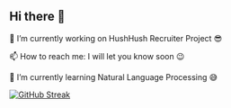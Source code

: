 ## Hi there 👋

<!--
**arundahiya94/arundahiya94** is a ✨ _special_ ✨ repository because its `README.md` (this file) appears on your GitHub profile.

Here are some ideas to get you started:

- 🔭 I’m currently working on ...
- 🌱 I’m currently learning ...
- 👯 I’m looking to collaborate on ...
- 🤔 I’m looking for help with ...
- 💬 Ask me about ...
- 📫 How to reach me: ...
- 😄 Pronouns: ...
- ⚡ Fun fact: ...
-->
🔭 I’m currently working on HushHush Recruiter Project 😎

📫 How to reach me: I will let you know soon 😉

🌱 I’m currently learning Natural Language Processing 😅

[![GitHub Streak](https://streak-stats.demolab.com?user=arundahiya94&border_radius=5)](https://git.io/streak-stats)

